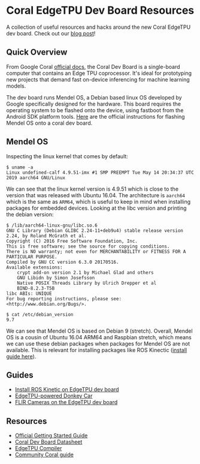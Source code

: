 # Coral EdgeTPU Dev Board Resources
A collection of useful resources and hacks around the new Coral EdgeTPU dev board. Check out our [blog post](http://smellslikeml.com/edgetpu_resources.html)! 

## Quick Overview

From Google Coral [official docs](https://coral.withgoogle.com/docs/dev-board/get-started/), the Coral Dev Board is a
single-board computer that contains an Edge TPU coprocessor. It's ideal for prototyping new projects that demand fast
on-device inferencing for machine learning models.


The dev board runs Mendel OS, a Debian based linux OS developed by Google specifically designed for the hardware. This
board requires the operating system to be flashed onto the device, using fastboot from the Android SDK platform tools. 
[Here](https://coral.withgoogle.com/docs/dev-board/get-started/#flash-the-board) are the official instructions for flashing Mendel OS onto a coral dev board.

## Mendel OS
Inspecting the linux kernel that comes by default:
```
$ uname -a
Linux undefined-calf 4.9.51-imx #1 SMP PREEMPT Tue May 14 20:34:37 UTC 2019 aarch64 GNU/Linux
```

We can see that the linux kernel version is 4.9.51 which is close to the version that was released with Ubuntu 16.04.
The architecture is ``` aarch64 ``` which is the same as ``` ARM64 ```, which is useful to keep in mind when installing 
packages for embedded devices.
Looking at the libc version and printing the debian version:
```
$ /lib/aarch64-linux-gnu/libc.so.6
GNU C Library (Debian GLIBC 2.24-11+deb9u4) stable release version 2.24, by Roland McGrath et al.
Copyright (C) 2016 Free Software Foundation, Inc.
This is free software; see the source for copying conditions.
There is NO warranty; not even for MERCHANTABILITY or FITNESS FOR A
PARTICULAR PURPOSE.
Compiled by GNU CC version 6.3.0 20170516.
Available extensions:
	crypt add-on version 2.1 by Michael Glad and others
	GNU Libidn by Simon Josefsson
	Native POSIX Threads Library by Ulrich Drepper et al
	BIND-8.2.3-T5B
libc ABIs: UNIQUE
For bug reporting instructions, please see:
<http://www.debian.org/Bugs/>.
```

```
$ cat /etc/debian_version
9.7
```

We can see that Mendel OS is based on Debian 9 (stretch).
Overall, Mendel OS is a cousin of Ubuntu 16.04 ARM64 and Raspbian stretch, which means we can use these debian packages
when packages for Mendel OS are not available. This is relevant for installing packages like ROS Kinectic ([install guide
here](https://github.com/smellslikeml/EdgeTPU-resources/blob/master/ROS_kinetic.md)). 

## Guides
* [Install ROS Kinetic on EdgeTPU dev board](https://github.com/smellslikeml/EdgeTPU-resources/blob/master/ROS_kinetic.md)
* [EdgeTPU-powered Donkey Car](https://github.com/smellslikeml/EdgeTPU-resources/blob/master/donkeycar_EdgeTPU.md)
* [FLIR Cameras on the EdgeTPU dev board](https://github.com/smellslikeml/EdgeTPU-resources/blob/master/spinnaker.md)

## Resources
* [Official Getting Started Guide](https://coral.withgoogle.com/docs/dev-board/get-started/)
* [Coral Dev Board Datasheet](https://coral.withgoogle.com/docs/dev-board/datasheet/)
* [EdgeTPU Compiler](https://coral.withgoogle.com/docs/edgetpu/compiler/#)
* [Community Coral guide](https://github.com/f0cal/google-coral)

